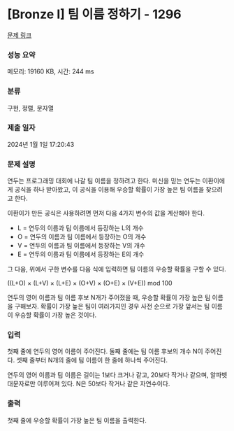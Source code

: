 # [Bronze I] 팀 이름 정하기 - 1296 

[문제 링크](https://www.acmicpc.net/problem/1296) 

### 성능 요약

메모리: 19160 KB, 시간: 244 ms

### 분류

구현, 정렬, 문자열

### 제출 일자

2024년 1월 1일 17:20:43

### 문제 설명

<p>연두는 프로그래밍 대회에 나갈 팀 이름을 정하려고 한다. 미신을 믿는 연두는 이환이에게 공식을 하나 받아왔고, 이 공식을 이용해 우승할 확률이 가장 높은 팀 이름을 찾으려고 한다.</p>

<p>이환이가 만든 공식은 사용하려면 먼저 다음 4가지 변수의 값을 계산해야 한다.</p>

<ul>
	<li>L = 연두의 이름과 팀 이름에서 등장하는 L의 개수</li>
	<li>O = 연두의 이름과 팀 이름에서 등장하는 O의 개수</li>
	<li>V = 연두의 이름과 팀 이름에서 등장하는 V의 개수</li>
	<li>E = 연두의 이름과 팀 이름에서 등장하는 E의 개수</li>
</ul>

<p>그 다음, 위에서 구한 변수를 다음 식에 입력하면 팀 이름의 우승할 확률을 구할 수 있다.</p>

<p>((L+O) × (L+V) × (L+E) × (O+V) × (O+E) × (V+E)) mod 100</p>

<p>연두의 영어 이름과 팀 이름 후보 N개가 주어졌을 때, 우승할 확률이 가장 높은 팀 이름을 구해보자. 확률이 가장 높은 팀이 여러가지인 경우 사전 순으로 가장 앞서는 팀 이름이 우승할 확률이 가장 높은 것이다.</p>

### 입력 

 <p>첫째 줄에 연두의 영어 이름이 주어진다. 둘째 줄에는 팀 이름 후보의 개수 N이 주어진다. 셋째 줄부터 N개의 줄에 팀 이름이 한 줄에 하나씩 주어진다.</p>

<p>연두의 영어 이름과 팀 이름은 길이는 1보다 크거나 같고, 20보다 작거나 같으며, 알파벳 대문자로만 이루어져 있다. N은 50보다 작거나 같은 자연수이다.</p>

### 출력 

 <p>첫째 줄에 우승할 확률이 가장 높은 팀 이름을 출력한다.</p>

